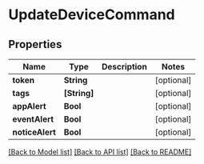 # UpdateDeviceCommand

## Properties
Name | Type | Description | Notes
------------ | ------------- | ------------- | -------------
**token** | **String** |  | [optional] 
**tags** | **[String]** |  | [optional] 
**appAlert** | **Bool** |  | [optional] 
**eventAlert** | **Bool** |  | [optional] 
**noticeAlert** | **Bool** |  | [optional] 

[[Back to Model list]](../README.md#documentation-for-models) [[Back to API list]](../README.md#documentation-for-api-endpoints) [[Back to README]](../README.md)


